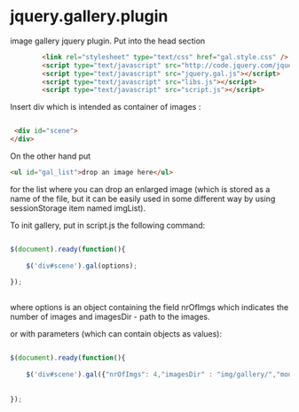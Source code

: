 jquery.gallery.plugin
=====================

image gallery jquery plugin.
Put into the head section 
```html
        <link rel="stylesheet" type="text/css" href="gal.style.css" />
        <script type="text/javascript" src="http://code.jquery.com/jquery-2.0.3.js"></script>
        <script type="text/javascript" src="jquery.gal.js"></script>
        <script type="text/javascript" src="libs.js"></script>
        <script type="text/javascript" src="script.js"></script>
```

Insert div which is intended as container of images :

```html

 <div id="scene">
</div>

```

On the other hand put

```html
<ul id="gal_list">drop an image here</ul>
```
for the list where you can drop an enlarged image (which is stored as a name of the file, but it can be easily
used in some different way by using sessionStorage item named imgList). 

To init gallery, put in script.js the following command:


```javascript

$(document).ready(function(){
    
    $('div#scene').gal(options);
    
});
    
```

where options is an object containing the field nrOfImgs which indicates 
the number of images and imagesDir - path to the images.


or with parameters (which can contain objects as values):
```javascript

$(document).ready(function(){
    
    $('div#scene').gal({"nrOfImgs": 4,"imagesDir" : "img/gallery/","mouseOut":{"opacity":.1}});
    
    
});
    
```


